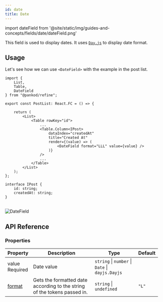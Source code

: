 ```yaml
---
id: date
title: Date
---
```


import dateField from '@site/static/img/guides-and-concepts/fields/date/dateField.png'

This field is used to display dates. It uses [`Day.js`](https://day.js.org/docs/en/display/format) to display date format.

## Usage

Let's see how we can use `<DateField>` with the example in the post list.

```tsx  {4, 17}
import { 
    List,
    Table,
    DateField 
} from "@pankod/refine";

export const PostList: React.FC = () => {

    return (
        <List>
            <Table rowKey="id">
                ...
                <Table.Column<IPost>
                    dataIndex="createdAt"
                    title="Created At"
                    render={(value) => (
                        <DateField format="LLL" value={value} />
                    )}
                />
                ...
            </Table>
        </List>
    );
};

interface IPost {   
    id: string;    
    createdAt: string;
}
```

<br/>
<div class="img-container">
    <div class="window">
        <div class="control red"></div>
        <div class="control orange"></div>
        <div class="control green"></div>
    </div>
    <img src={dateField} alt="DateField" />
</div>

## API Reference

### Properties

| Property                                                                                         | Description                                                              | Type                                            | Default |
| ------------------------------------------------------------------------------------------------ | ------------------------------------------------------------------------ | ----------------------------------------------- | ------- |
| <div className="required-block"><div>value</div> <div className=" required">Required</div></div> | Date value                                                               | `string` \| `number` \| `Date` \| `dayjs.Dayjs` |         |
| [format](https://day.js.org/docs/en/display/format)                                              | Gets the formatted date according to the string of the tokens passed in. | `string` \| `undefined`                         | `"L"`   |
